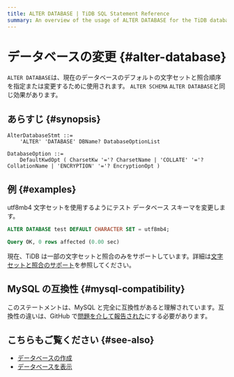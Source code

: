 ```yaml
---
title: ALTER DATABASE | TiDB SQL Statement Reference
summary: An overview of the usage of ALTER DATABASE for the TiDB database.
---
```


# データベースの変更 {#alter-database}

`ALTER DATABASE`は、現在のデータベースのデフォルトの文字セットと照合順序を指定または変更するために使用されます。 `ALTER SCHEMA` `ALTER DATABASE`と同じ効果があります。

## あらすじ {#synopsis}

```ebnf+diagram
AlterDatabaseStmt ::=
    'ALTER' 'DATABASE' DBName? DatabaseOptionList

DatabaseOption ::=
    DefaultKwdOpt ( CharsetKw '='? CharsetName | 'COLLATE' '='? CollationName | 'ENCRYPTION' '='? EncryptionOpt )
```

## 例 {#examples}

utf8mb4 文字セットを使用するようにテスト データベース スキーマを変更します。


```sql
ALTER DATABASE test DEFAULT CHARACTER SET = utf8mb4;
```

```sql
Query OK, 0 rows affected (0.00 sec)
```

現在、TiDB は一部の文字セットと照合のみをサポートしています。詳細は[文字セットと照合のサポート](/character-set-and-collation.md)を参照してください。

## MySQL の互換性 {#mysql-compatibility}

このステートメントは、MySQL と完全に互換性があると理解されています。互換性の違いは、GitHub で[問題を介して報告された](https://github.com/pingcap/tidb/issues/new/choose)にする必要があります。

## こちらもご覧ください {#see-also}

-   [データベースの作成](/sql-statements/sql-statement-create-database.md)
-   [データベースを表示](/sql-statements/sql-statement-show-databases.md)
